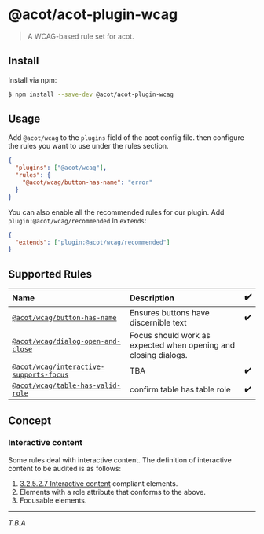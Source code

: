 # @acot/acot-plugin-wcag

> A WCAG-based rule set for acot.

## Install

Install via npm:

```bash
$ npm install --save-dev @acot/acot-plugin-wcag
```

## Usage

Add `@acot/wcag` to the `plugins` field of the acot config file. then configure the rules you want to use under the rules section.

```json
{
  "plugins": ["@acot/wcag"],
  "rules": {
    "@acot/wcag/button-has-name": "error"
  }
}
```

You can also enable all the recommended rules for our plugin. Add `plugin:@acot/wcag/recommended` in `extends`:

```json
{
  "extends": ["plugin:@acot/wcag/recommended"]
}
```

## Supported Rules

<!-- acot-rules:start -->

| Name                                                                                  | Description                                                     | :heavy_check_mark: |
| :------------------------------------------------------------------------------------ | :-------------------------------------------------------------- | :----------------- |
| [`@acot/wcag/button-has-name`](./docs/rules/button-has-name.md)                       | Ensures buttons have discernible text                           | :heavy_check_mark: |
| [`@acot/wcag/dialog-open-and-close`](./docs/rules/dialog-open-and-close.md)           | Focus should work as expected when opening and closing dialogs. |                    |
| [`@acot/wcag/interactive-supports-focus`](./docs/rules/interactive-supports-focus.md) | TBA                                                             | :heavy_check_mark: |
| [`@acot/wcag/table-has-valid-role`](./docs/rules/table-has-valid-role.md)             | confirm table has table role                                    | :heavy_check_mark: |

<!-- acot-rules:end -->

## Concept

### Interactive content

Some rules deal with interactive content. The definition of interactive content to be audited is as follows:

1. [3.2.5.2.7 Interactive content](https://html.spec.whatwg.org/multipage/dom.html#interactive-content) compliant elements.
1. Elements with a role attribute that conforms to the above.
1. Focusable elements.

---

_T.B.A_
